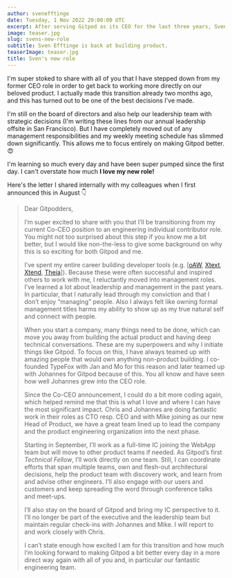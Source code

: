 ```yaml
---
author: svenefftinge
date: Tuesday, 1 Nov 2022 20:00:00 UTC
excerpt: After serving Gitpod as its CEO for the last three years, Sven is going back to building the product. 🤓
image: teaser.jpg
slug: svens-new-role
subtitle: Sven Efftinge is back at building product.
teaserImage: teaser.jpg
title: Sven's new role
---
```


I'm super stoked to share with all of you that I have stepped down from my former CEO role in order to get back to working more directly on our beloved product. I actually made this transition already two months ago, and this has turned out to be one of the best decisions I've made.

I'm still on the board of directors and also help our leadership team with strategic decisions (I'm writing these lines from our annual leadership offsite in San Francisco). But I have completely moved out of any management responsibilities and my weekly meeting schedule has slimmed down significantly. This allows me to focus entirely on making Gitpod better.😍

I'm learning so much every day and have been super pumped since the first day. I can't overstate how much **I love my new role!**

Here's the letter I shared internally with my colleagues when I first announced this in August 👇

> Dear Gitpodders,
>
> I’m super excited to share with you that I’ll be transitioning from my current Co-CEO position to an engineering individual contributor role. You might not too surprised about this step if you know me a bit better, but I would like non-the-less to give some background on why this is so exciting for both Gitpod and me.
>
> I’ve spent my entire career building developer tools (e.g. [[oAW](https://de.wikipedia.org/wiki/OpenArchitectureWare), [Xtext](https://en.wikipedia.org/wiki/Xtext), [Xtend](https://en.wikipedia.org/wiki/Xtend), [Theia](https://en.wikipedia.org/wiki/Eclipse_Theia)]). Because these were often successful and inspired others to work with me, I reluctantly moved into management roles. I’ve learned a lot about leadership and management in the past years. In particular, that I naturally lead through my conviction and that I don’t enjoy “managing” people. Also I always felt like owning formal management titles harms my ability to show up as my true natural self and connect with people.
>
> When you start a company, many things need to be done, which can move you away from building the actual product and having deep technical conversations. These are my superpowers and why I initiate things like Gitpod. To focus on this, I have always teamed up with amazing people that would own anything non-product building. I co-founded TypeFox with Jan and Mo for this reason and later teamed up with Johannes for Gitpod because of this. You all know and have seen how well Johannes grew into the CEO role.
>
> Since the Co-CEO announcement, I could do a bit more coding again, which helped remind me that this is what I love and where I can have the most significant impact. Chris and Johannes are doing fantastic work in their roles as CTO resp. CEO and with Mike joining as our new Head of Product, we have a great team lined up to lead the company and the product engineering organization into the next phase.
>
> Starting in September, I’ll work as a full-time IC joining the WebApp team but will move to other product teams if needed. As Gitpod’s first _Technical Fellow_, I’ll work directly on one team. Still, I can coordinate efforts that span multiple teams, own and flesh-out architectural decisions, help the product team with discovery work, and learn from and advise other engineers. I’ll also engage with our users and customers and keep spreading the word through conference talks and meet-ups.
>
> I’ll also stay on the board of Gitpod and bring my IC perspective to it. I’ll no longer be part of the executive and the leadership team but maintain regular check-ins with Johannes and Mike. I will report to and work closely with Chris.
>
> I can’t state enough how excited I am for this transition and how much I’m looking forward to making Gitpod a bit better every day in a more direct way again with all of you and, in particular our fantastic engineering team.
